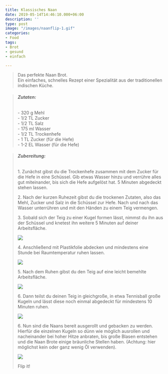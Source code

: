 ```yaml
---
title: Klassisches Naan
date: 2019-05-14T14:46:10.000+06:00
description: ''
type: post
image: "/images/naanflip-1.gif"
categories:
- Food
tags:
- Brot
- gesund
- einfach

---
```

> Das perfekte Naan Brot.  
> Ein einfaches, schnelles Rezept einer Spezialität aus der traditionellen indischen Küche.

> ###### **Zutaten:**
>
> \- 320 g Mehl  
> \- 1/2 TL Zucker  
> \- 1/2 TL Salz  
> \- 175 ml Wasser  
> \- 1/2 TL Trockenhefe  
> \- 1 TL Zucker (für die Hefe)  
> \- 1-2 EL Wasser (für die Hefe)

> ###### **Zubereitung:**
>
> 1\. Zunächst gibst du die Trockenhefe zusammen mit dem Zucker für die Hefe in eine Schüssel. Gib etwas Wasser hinzu und verrühre alles gut miteinander, bis sich die Hefe aufgelöst hat. 5 Minuten abgedeckt stehen lassen.
>
> 2\. Nach der kurzen Ruhezeit gibst du die trockenen Zutaten, also das Mehl, Zucker und Salz in die Schüssel zur Hefe. Nach und nach das Wasser unterrühren und mit den Händen zu einem Teig vermengen.
>
> 3\. Sobald sich der Teig zu einer Kugel formen lässt, nimmst du ihn aus der Schüssel und knetest ihn weitere 5 Minuten auf deiner Arbeitsfläche.
>
> ![](/images/naan4.jpeg)
>
> 4\. Anschließend mit Plastikfolie abdecken und mindestens eine Stunde bei Raumtemperatur ruhen lassen.
>
> ![](/images/naan3.jpeg)
>
> 5\. Nach dem Ruhen gibst du den Teig auf eine leicht bemehlte Arbeitsfläche. 
>
> ![](/images/naan2-1.gif)
>
> 6\. Dann teilst du deinen Teig in gleichgroße, in etwa Tennisball große Kugeln und lässt diese noch einmal abgedeckt für mindestens 10 Minuten ruhen.
>
> ![](/images/naan.jpeg)
>
> 6\. Nun sind die Naans bereit ausgerollt und gebacken zu werden. Hierfür die einzelnen Kugeln so dünn wie möglich ausrollen und nacheinander bei hoher Hitze anbraten, bis große Blasen entstehen und die Naan Brote einige bräunliche Stellen haben. (Achtung: hier möglichst kein oder ganz wenig Öl verwenden).
>
> ![](/images/naanflip-1.gif)
>
> Flip it!